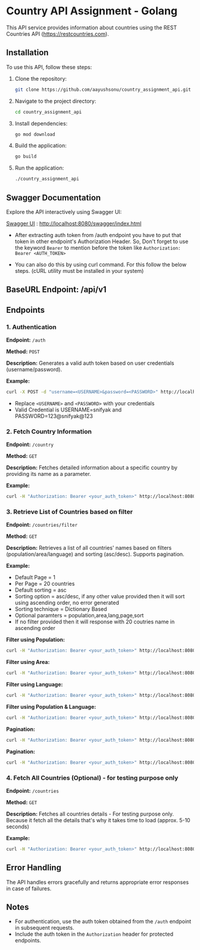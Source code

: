 
# Country API Assignment - Golang

This API service provides information about countries using the REST Countries API (<https://restcountries.com>).

## Installation

To use this API, follow these steps:

1. Clone the repository:

    ```bash
    git clone https://github.com/aayushsonu/country_assignment_api.git
    ```

2. Navigate to the project directory:

    ```bash
    cd country_assignment_api
    ```

3. Install dependencies:

    ```bash
    go mod download
    ```

4. Build the application:

    ```bash
    go build
    ```

5. Run the application:

    ```bash
    ./country_assignment_api
    ```

## Swagger Documentation

Explore the API interactively using Swagger UI:

[Swagger UI](http://localhost:8080/swagger/index.html) : <http://localhost:8080/swagger/index.html>

- After extracting auth token from /auth endpoint you have to put that token in other endpoint's Authorization Header. So, Don't forget to use the keyword `Bearer` to mention before the token like `Authorization: Bearer <AUTH_TOKEN>`

- You can also do this by using curl command. For this follow the below steps. (cURL utility must be installed in your system)

## BaseURL Endpoint: /api/v1

## Endpoints

### 1. Authentication

**Endpoint:** `/auth`

**Method:** `POST`

**Description:** Generates a valid auth token based on user credentials (username/password).

**Example:**

```bash
curl -X POST -d "username=<USERNAME>&password=<PASSWORD>" http://localhost:8080/api/v1/auth
```

- Replace `<USERNAME>` and `<PASSWORD>` with your credentials
- Valid Credential is USERNAME=snifyak and PASSWORD=123@snifyak@123

### 2. Fetch Country Information

**Endpoint:** `/country`

**Method:** `GET`

**Description:** Fetches detailed information about a specific country by providing its name as a parameter.

**Example:**

```bash
curl -H "Authorization: Bearer <your_auth_token>" http://localhost:8080/api/v1/country?name=India
```

### 3. Retrieve List of Countries based on filter

**Endpoint:** `/countries/filter`

**Method:** `GET`

**Description:** Retrieves a list of all countries' names based on filters (population/area/language) and sorting (asc/desc). Supports pagination.

**Example:**

- Default Page = 1
- Per Page = 20 countries
- Default sorting = asc
- Sorting option = asc/desc, if any other value provided then it will sort using ascending order, no error generated
- Sorting technique = Dictionary Based
- Optional paramters = population,area,lang,page,sort
- If no filter provided then it will response with 20 coutries name in ascending order

**Filter using Population:**

```bash
curl -H "Authorization: Bearer <your_auth_token>" http://localhost:8080/api/v1/countries/filter?population=2500000&sort=asc&page=1
```

**Filter using Area:**

```bash
curl -H "Authorization: Bearer <your_auth_token>" http://localhost:8080/api/v1/countries/filter?area=948
```

**Filter using Language:**

```bash
curl -H "Authorization: Bearer <your_auth_token>" http://localhost:8080/api/v1/countries/filter?lang=eng&sort=asc&page=1
```

**Filter using Population & Language:**

```bash
curl -H "Authorization: Bearer <your_auth_token>" http://localhost:8080/api/v1/countries/filter?population=10000&lang=eng&sort=asc&page=1
```

**Pagination:**

```bash
curl -H "Authorization: Bearer <your_auth_token>" http://localhost:8080/api/v1/countries/filter?population=50000000&page=2
```

**Pagination:**

```bash
curl -H "Authorization: Bearer <your_auth_token>" http://localhost:8080/api/v1/countries/filter?lang=eng&sort=desc
```

### 4. Fetch All Countries (Optional) - for testing purpose only

**Endpoint:** `/countries`

**Method:** `GET`

**Description:** Fetches all countries details - For testing purpose only. Because it fetch all the details that's why it takes time to load (approx. 5-10 seconds)

**Example:**

```bash
curl -H "Authorization: Bearer <your_auth_token>" http://localhost:8080/api/v1/countries
```

## Error Handling

The API handles errors gracefully and returns appropriate error responses in case of failures.

## Notes

- For authentication, use the auth token obtained from the `/auth` endpoint in subsequent requests.
- Include the auth token in the `Authorization` header for protected endpoints.
